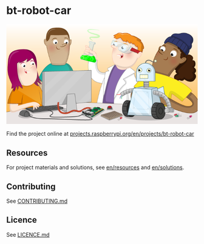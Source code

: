 # bt-robot-car

![bt-robot-car](banner.png)

Find the project online at [projects.raspberrypi.org/en/projects/bt-robot-car](https://projects.raspberrypi.org/en/projects/bt-robot-car)

## Resources
For project materials and solutions, see [en/resources](https://github.com/raspberrypilearning/bt-robot-car/tree/master/en/resources) and [en/solutions](https://github.com/raspberrypilearning/bt-robot-car/tree/master/en/solutions).

## Contributing
See [CONTRIBUTING.md](CONTRIBUTING.md)

## Licence
 See [LICENCE.md](LICENCE.md)